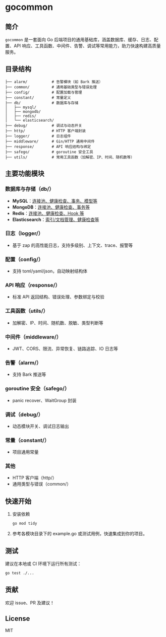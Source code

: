 # gocommon

## 简介

`gocommon` 是一套面向 Go 后端项目的通用基础库，涵盖数据库、缓存、日志、配置、API 响应、工具函数、中间件、告警、调试等常用能力，助力快速构建高质量服务。

## 目录结构

```
├── alarm/           # 告警模块（如 Bark 推送）
├── common/          # 通用基础类型与错误处理
├── config/          # 配置加载与管理
├── constant/        # 常量定义
├── db/              # 数据库与存储
│   ├── mysql/
│   ├── mongodb/
│   ├── redis/
│   └── elasticsearch/
├── debug/           # 调试与动态开关
├── http/            # HTTP 客户端封装
├── logger/          # 日志组件
├── middleware/      # Gin/HTTP 通用中间件
├── response/        # API 响应结构与绑定
├── safego/          # goroutine 安全工具
├── utils/           # 常用工具函数（加解密、IP、时间、随机数等）
```

## 主要功能模块

### 数据库与存储（db/）

-   **MySQL**：[连接池、健康检查、事务、模型等](./db/mysql/README.md)
-   **MongoDB**：[连接池、健康检查、事务等](./db/mongodb/README.md)
-   **Redis**：[连接池、健康检查、Hook 等](./db/redis/README.md)
-   **Elasticsearch**：[索引/文档管理、健康检查等](./db/elasticsearch/README.md)

### 日志（logger/）

-   基于 zap 的高性能日志，支持多级别、上下文、trace、报警等

### 配置（config/）

-   支持 toml/yaml/json，自动映射结构体

### API 响应（response/）

-   标准 API 返回结构、错误处理、参数绑定与校验

### 工具函数（utils/）

-   加解密、IP、时间、随机数、脱敏、类型判断等

### 中间件（middleware/）

-   JWT、CORS、限流、异常恢复、链路追踪、IO 日志等

### 告警（alarm/）

-   支持 Bark 推送等

### goroutine 安全（safego/）

-   panic recover、WaitGroup 封装

### 调试（debug/）

-   动态模块开关、调试日志输出

### 常量（constant/）

-   项目通用常量

### 其他

-   HTTP 客户端（http/）
-   通用类型与错误（common/）

## 快速开始

1. 安装依赖
    ```sh
    go mod tidy
    ```
2. 参考各模块目录下的 example.go 或测试用例，快速集成到你的项目。

## 测试

建议在本地或 CI 环境下运行所有测试：

```sh
go test ./...
```

## 贡献

欢迎 issue、PR 及建议！

## License

MIT
